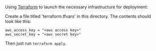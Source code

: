 Using [Terraform](https://terraform.io/) to launch the necessary infrastructure for deployment:

Create a file titled 'terraform.tfvars' in this directory. The contents should look like this:

```
aws_access_key = "<aws access key>"
aws_secret_key = "<aws secret key>"
```

Then just run `terraform apply`.
